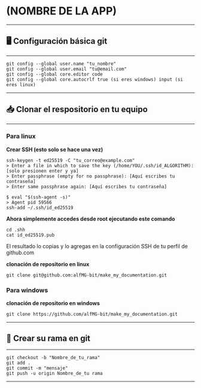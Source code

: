 # (NOMBRE DE LA APP)
---
## 🖥️ Configuración básica git
---
```shell
git config --global user.name "tu_nombre"
git config --global user.email "tu@email.com"
git config --global core.editor code
git config --global core.autocrlf true (si eres windows) input (si eres linux)
```
---
## 📥 Clonar el respositorio en tu equipo
---
### Para linux

**Crear SSH (esto solo se hace una vez)**

```shell
ssh-keygen -t ed25519 -C "tu_correo@example.com"
> Enter a file in which to save the key (/home/YOU/.ssh/id_ALGORITHM):[solo presionen enter y ya]
> Enter passphrase (empty for no passphrase): [Aquí escribes tu contraseña]
> Enter same passphrase again: [Aquí escribes tu contraseña]
```

```shell
$ eval "$(ssh-agent -s)"
> Agent pid 59566
ssh-add ~/.ssh/id_ed25519
```

**Ahora simplemente accedes desde root ejecutando este comando**

```shell
cd .shh
cat id_ed25519.pub
```

El resultado lo copias y lo agregas en la configuración SSH de tu perfil de github.com

**clonación de repositorio en linux**

```shell
git clone git@github.com:alfMG-bit/make_my_documentation.git
```

### Para windows

**clonación de repositorio en windows**

```shell
git clone https://github.com/alfMG-bit/make_my_documentation.git
```

---
## 🔗 Crear su rama en git
---
```shell
git checkout -b "Nombre_de_tu_rama"
git add .
git commit -m "mensaje"
git push -u origin Nombre_de_tu rama
```
---
